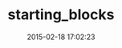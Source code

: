 ---
layout: post
title:  "starting_blocks"
repo:   "darrencauthon/starting_blocks"
date:   2015-02-18 17:02:23
gemurl: http://www.github.com/darrencauthon/starting_blocks
---